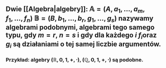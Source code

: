 ## Dwie [[Algebra|algebry]]: $\mathbb{A}=(A,a_1,...,a_m,f_1,...,f_n)$ $\mathbb{B}=(B,b_1,...,b_r,g_1,...,g_s)$ nazywamy **algebrami podobnymi**, **algebrami tego samego typu**, gdy $m=r$, $n=s$ i  gdy dla każdego $i$ $f_i$oraz $g_i$  są działaniami o tej samej liczbie argumentów.
### Przykład: algebry $(\mathbb{R},0,1,+,\cdot)$, $(\mathbb{Q},0,1,+,\cdot)$ są podobne.